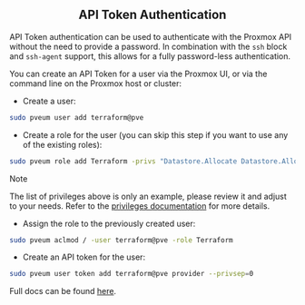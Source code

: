 <h2 align="center"> API Token Authentication </h2>

API Token authentication can be used to authenticate with the Proxmox API without the need to provide a password. In combination with the `ssh` block and `ssh-agent` support, this allows for a fully password-less authentication.

You can create an API Token for a user via the Proxmox UI, or via the command line on the Proxmox host or cluster:

* Create a user:

```bash
sudo pveum user add terraform@pve
```

* Create a role for the user (you can skip this step if you want to use any of the existing roles):

```bash
sudo pveum role add Terraform -privs "Datastore.Allocate Datastore.AllocateSpace Datastore.AllocateTemplate Datastore.Audit Pool.Allocate Sys.Audit Sys.Console Sys.Modify SDN.Use VM.Allocate VM.Audit VM.Clone VM.Config.CDROM VM.Config.Cloudinit VM.Config.CPU VM.Config.Disk VM.Config.HWType VM.Config.Memory VM.Config.Network VM.Config.Options VM.Migrate VM.Monitor VM.PowerMgmt User.Modify"
```

> [!NOTE] 
> The list of privileges above is only an example, please review it and adjust to your needs. Refer to the [privileges documentation](https://pve.proxmox.com/pve-docs/pveum.1.html#_privileges) for more details.

* Assign the role to the previously created user:

```bash
sudo pveum aclmod / -user terraform@pve -role Terraform
```

* Create an API token for the user:

```bash
sudo pveum user token add terraform@pve provider --privsep=0
```


Full docs can be found [here](https://registry.terraform.io/providers/bpg/proxmox/latest/docs#api-token-authentication).
